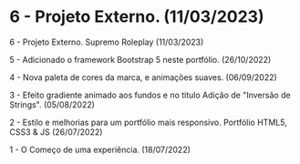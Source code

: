 # 6 - Projeto Externo. (11/03/2023)

6 - Projeto Externo. Supremo Roleplay (11/03/2023)

5 - Adicionado o framework Bootstrap 5 neste portfólio. (26/10/2022)

4 - Nova paleta de cores da marca, e animações suaves. (06/09/2022)

3 - Efeito gradiente animado aos fundos e no titulo
Adição de "Inversão de Strings". (05/08/2022)

2 - Estilo e melhorias para um portfólio mais responsivo. 
Portfólio HTML5, CSS3 & JS (26/07/2022) 

1 - O Começo de uma experiência. (18/07/2022)